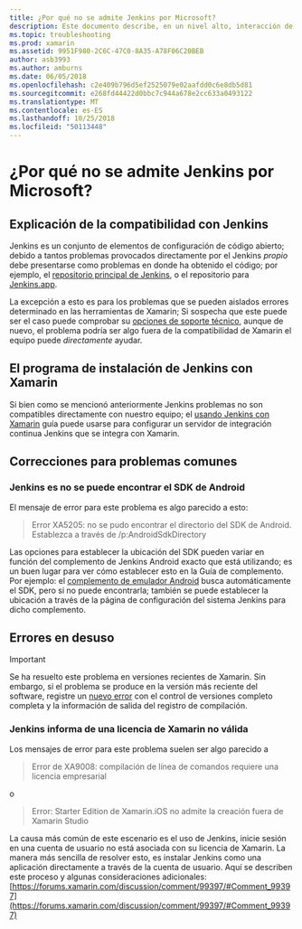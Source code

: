 ```yaml
---
title: ¿Por qué no se admite Jenkins por Microsoft?
description: Este documento describe, en un nivel alto, interacción de Xamarin con el sistema de integración continua Jenkins. También describe algunos problemas comunes que surgen al trabajar con Jenkins.
ms.topic: troubleshooting
ms.prod: xamarin
ms.assetid: 9951F980-2C6C-47C0-8A35-A78F06C20BEB
author: asb3993
ms.author: amburns
ms.date: 06/05/2018
ms.openlocfilehash: c2e409b796d5ef2525079e02aafdd0c6e8db5d81
ms.sourcegitcommit: e268fd44422d0bbc7c944a678e2cc633a0493122
ms.translationtype: MT
ms.contentlocale: es-ES
ms.lasthandoff: 10/25/2018
ms.locfileid: "50113448"
---
```

# <a name="why-isnt-jenkins-supported-by-microsoft"></a>¿Por qué no se admite Jenkins por Microsoft?

## <a name="jenkins-support-explanation"></a>Explicación de la compatibilidad con Jenkins

Jenkins es un conjunto de elementos de configuración de código abierto; debido a tantos problemas provocados directamente por el Jenkins *propio* debe presentarse como problemas en donde ha obtenido el código; por ejemplo, el [repositorio principal de Jenkins](https://github.com/jenkinsci/jenkins), o el repositorio para [ Jenkins.app](https://github.com/stisti/jenkins-app).

La excepción a esto es para los problemas que se pueden aislados errores determinado en las herramientas de Xamarin; Si sospecha que este puede ser el caso puede comprobar su [opciones de soporte técnico](~/cross-platform/troubleshooting/support-options.md), aunque de nuevo, el problema podría ser algo fuera de la compatibilidad de Xamarin el equipo puede *directamente* ayudar.

## <a name="setup-jenkins-with-xamarin"></a>El programa de instalación de Jenkins con Xamarin

Si bien como se mencionó anteriormente Jenkins problemas no son compatibles directamente con nuestro equipo; el [usando Jenkins con Xamarin](~/tools/ci/jenkins-walkthrough.md) guía puede usarse para configurar un servidor de integración continua Jenkins que se integra con Xamarin. 

## <a name="fixes-for-common-issues"></a>Correcciones para problemas comunes

### <a name="jenkins-is-unable-to-find-the-android-sdk"></a>Jenkins es no se puede encontrar el SDK de Android

El mensaje de error para este problema es algo parecido a esto:

> Error XA5205: no se pudo encontrar el directorio del SDK de Android. Establezca a través de /p:AndroidSdkDirectory

Las opciones para establecer la ubicación del SDK pueden variar en función del complemento de Jenkins Android exacto que está utilizando; es un buen lugar para ver cómo establecer esto en la Guía de complemento. Por ejemplo: el [complemento de emulador Android](https://wiki.jenkins-ci.org/display/JENKINS/Android+Emulator+Plugin#AndroidEmulatorPlugin-Systemconfiguration) busca automáticamente el SDK, pero si no puede encontrarla; también se puede establecer la ubicación a través de la página de configuración del sistema Jenkins para dicho complemento. 


## <a name="deprecated-errors"></a>Errores en desuso

> [!IMPORTANT]
> Se ha resuelto este problema en versiones recientes de Xamarin. Sin embargo, si el problema se produce en la versión más reciente del software, registre un [nuevo error](~/cross-platform/troubleshooting/questions/howto-file-bug.md) con el control de versiones completo completa y la información de salida del registro de compilación.



### <a name="jenkins-reports-an-invalid-xamarin-license"></a>Jenkins informa de una licencia de Xamarin no válida
Los mensajes de error para este problema suelen ser algo parecido a

> Error de XA9008: compilación de línea de comandos requiere una licencia empresarial

o

> Error: Starter Edition de Xamarin.iOS no admite la creación fuera de Xamarin Studio 

La causa más común de este escenario es el uso de Jenkins, inicie sesión en una cuenta de usuario no está asociada con su licencia de Xamarin. La manera más sencilla de resolver esto, es instalar Jenkins como una aplicación directamente a través de la cuenta de usuario. Aquí se describen este proceso y algunas consideraciones adicionales: [https://forums.xamarin.com/discussion/comment/99397/#Comment_99397](https://forums.xamarin.com/discussion/comment/99397/#Comment_99397)
